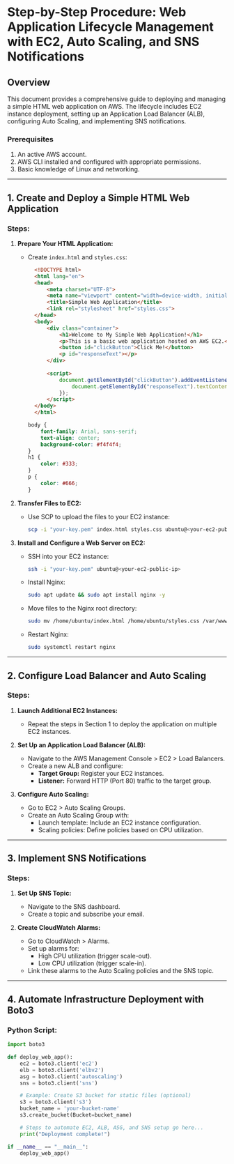 # Step-by-Step Procedure: Web Application Lifecycle Management with EC2, Auto Scaling, and SNS Notifications

## Overview
This document provides a comprehensive guide to deploying and managing a simple HTML web application on AWS. The lifecycle includes EC2 instance deployment, setting up an Application Load Balancer (ALB), configuring Auto Scaling, and implementing SNS notifications.

### Prerequisites
1. An active AWS account.
2. AWS CLI installed and configured with appropriate permissions.
3. Basic knowledge of Linux and networking.

---

## 1. Create and Deploy a Simple HTML Web Application

### Steps:
1. **Prepare Your HTML Application:**
    - Create `index.html` and `styles.css`:
      ```html
        <!DOCTYPE html>
        <html lang="en">
        <head>
            <meta charset="UTF-8">
            <meta name="viewport" content="width=device-width, initial-scale=1.0">
            <title>Simple Web Application</title>
            <link rel="stylesheet" href="styles.css">
        </head>
        <body>
            <div class="container">
                <h1>Welcome to My Simple Web Application!</h1>
                <p>This is a basic web application hosted on AWS EC2.</p>
                <button id="clickButton">Click Me!</button>
                <p id="responseText"></p>
            </div>
        
            <script>
                document.getElementById("clickButton").addEventListener("click", function() {
                    document.getElementById("responseText").textContent = "You clicked the button!";
                });
            </script>
        </body>
        </html>

      ```
      ```css
      body {
          font-family: Arial, sans-serif;
          text-align: center;
          background-color: #f4f4f4;
      }
      h1 {
          color: #333;
      }
      p {
          color: #666;
      }
      ```
2. **Transfer Files to EC2:**
    - Use SCP to upload the files to your EC2 instance:
      ```bash
      scp -i "your-key.pem" index.html styles.css ubuntu@<your-ec2-public-ip>:/home/ubuntu/
      ```

3. **Install and Configure a Web Server on EC2:**
    - SSH into your EC2 instance:
      ```bash
      ssh -i "your-key.pem" ubuntu@<your-ec2-public-ip>
      ```
    - Install Nginx:
      ```bash
      sudo apt update && sudo apt install nginx -y
      ```
    - Move files to the Nginx root directory:
      ```bash
      sudo mv /home/ubuntu/index.html /home/ubuntu/styles.css /var/www/html/
      ```
    - Restart Nginx:
      ```bash
      sudo systemctl restart nginx
      ```

---

## 2. Configure Load Balancer and Auto Scaling

### Steps:

1. **Launch Additional EC2 Instances:**
    - Repeat the steps in Section 1 to deploy the application on multiple EC2 instances.

2. **Set Up an Application Load Balancer (ALB):**
    - Navigate to the AWS Management Console > EC2 > Load Balancers.
    - Create a new ALB and configure:
      - **Target Group:** Register your EC2 instances.
      - **Listener:** Forward HTTP (Port 80) traffic to the target group.

3. **Configure Auto Scaling:**
    - Go to EC2 > Auto Scaling Groups.
    - Create an Auto Scaling Group with:
      - Launch template: Include an EC2 instance configuration.
      - Scaling policies: Define policies based on CPU utilization.

---

## 3. Implement SNS Notifications

### Steps:
1. **Set Up SNS Topic:**
    - Navigate to the SNS dashboard.
    - Create a topic and subscribe your email.

2. **Create CloudWatch Alarms:**
    - Go to CloudWatch > Alarms.
    - Set up alarms for:
      - High CPU utilization (trigger scale-out).
      - Low CPU utilization (trigger scale-in).
    - Link these alarms to the Auto Scaling policies and the SNS topic.

---

## 4. Automate Infrastructure Deployment with Boto3

### Python Script:
```python
import boto3

def deploy_web_app():
    ec2 = boto3.client('ec2')
    elb = boto3.client('elbv2')
    asg = boto3.client('autoscaling')
    sns = boto3.client('sns')

    # Example: Create S3 bucket for static files (optional)
    s3 = boto3.client('s3')
    bucket_name = 'your-bucket-name'
    s3.create_bucket(Bucket=bucket_name)

    # Steps to automate EC2, ALB, ASG, and SNS setup go here...
    print("Deployment complete!")

if __name__ == "__main__":
    deploy_web_app()
```

